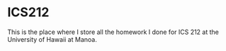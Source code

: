 # ICS212

This is the place where I store all the homework I done for ICS 212 at the University of Hawaii at Manoa.
